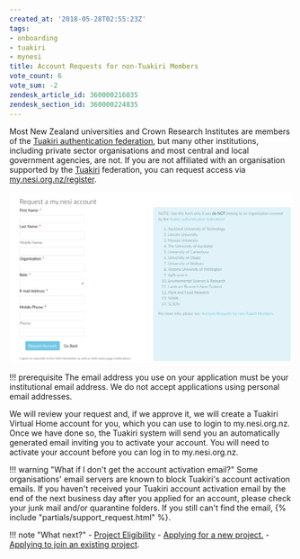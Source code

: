 ```yaml
---
created_at: '2018-05-28T02:55:23Z'
tags:
- onboarding
- tuakiri
- mynesi
title: Account Requests for non-Tuakiri Members
vote_count: 6
vote_sum: -2
zendesk_article_id: 360000216035
zendesk_section_id: 360000224835
---
```


Most New Zealand universities and Crown Research Institutes are members
of the [Tuakiri authentication
federation](https://www.reannz.co.nz/products-and-services/tuakiri/join/),
but many other institutions, including private sector organisations and
most central and local government agencies, are not. If you are not
affiliated with an organisation supported by the
[Tuakiri](https://www.reannz.co.nz/products-and-services/tuakiri/)
federation, you can request access via
[my.nesi.org.nz/register](https://my.nesi.org.nz/register).

![mceclip0.png](../../assets/images/Account_Requests_for_non_Tuakiri_Members.png)

!!! prerequisite
     The email address you use on your application must be your
     institutional email address. We do not accept applications using
     personal email addresses.

We will review your request and, if we approve it, we will create a
Tuakiri Virtual Home account for you, which you can use to login to
my.nesi.org.nz. Once we have done so, the Tuakiri system will send you
an automatically generated email inviting you to activate your account.
You will need to activate your account before you can log in to
my.nesi.org.nz.

!!! warning "What if I don't get the account activation email?"
     Some organisations' email servers are known to block Tuakiri's account
     activation emails. If you haven't received your Tuakiri account
     activation email by the end of the next business day after you applied
     for an account, please check your junk mail and/or quarantine folders.
     If you still can't find the email, {% include "partials/support_request.html" %}.

!!! note "What next?"
     -   [Project Eligibility](../../General/NeSI_Policies/Allocation_classes.md)
     -   [Applying for a new project.](../../Getting_Started/Accounts-Projects_and_Allocations/Applying_for_a_new_NeSI_project.md)
     -   [Applying to join an existing project](../../Getting_Started/Accounts-Projects_and_Allocations/Applying_to_join_an_existing_NeSI_project.md).
